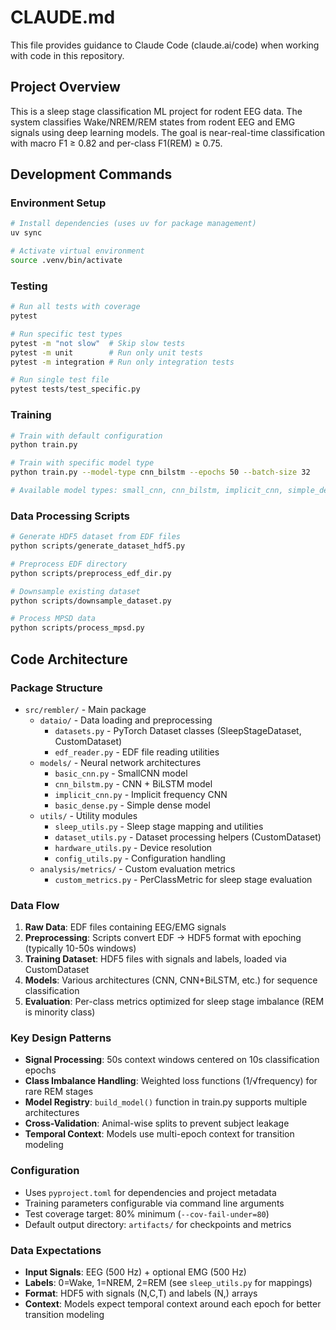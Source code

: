 # CLAUDE.md

This file provides guidance to Claude Code (claude.ai/code) when working with code in this repository.

## Project Overview

This is a sleep stage classification ML project for rodent EEG data. The system classifies Wake/NREM/REM states from rodent EEG and EMG signals using deep learning models. The goal is near-real-time classification with macro F1 ≥ 0.82 and per-class F1(REM) ≥ 0.75.

## Development Commands

### Environment Setup
```bash
# Install dependencies (uses uv for package management)
uv sync

# Activate virtual environment
source .venv/bin/activate
```

### Testing
```bash
# Run all tests with coverage
pytest

# Run specific test types
pytest -m "not slow"  # Skip slow tests
pytest -m unit        # Run only unit tests
pytest -m integration # Run only integration tests

# Run single test file
pytest tests/test_specific.py
```

### Training
```bash
# Train with default configuration
python train.py

# Train with specific model type
python train.py --model-type cnn_bilstm --epochs 50 --batch-size 32

# Available model types: small_cnn, cnn_bilstm, implicit_cnn, simple_dense
```

### Data Processing Scripts
```bash
# Generate HDF5 dataset from EDF files
python scripts/generate_dataset_hdf5.py

# Preprocess EDF directory
python scripts/preprocess_edf_dir.py

# Downsample existing dataset
python scripts/downsample_dataset.py

# Process MPSD data
python scripts/process_mpsd.py
```

## Code Architecture

### Package Structure
- `src/rembler/` - Main package
  - `dataio/` - Data loading and preprocessing
    - `datasets.py` - PyTorch Dataset classes (SleepStageDataset, CustomDataset)
    - `edf_reader.py` - EDF file reading utilities
  - `models/` - Neural network architectures
    - `basic_cnn.py` - SmallCNN model
    - `cnn_bilstm.py` - CNN + BiLSTM model
    - `implicit_cnn.py` - Implicit frequency CNN
    - `basic_dense.py` - Simple dense model
  - `utils/` - Utility modules
    - `sleep_utils.py` - Sleep stage mapping and utilities
    - `dataset_utils.py` - Dataset processing helpers (CustomDataset)
    - `hardware_utils.py` - Device resolution
    - `config_utils.py` - Configuration handling
  - `analysis/metrics/` - Custom evaluation metrics
    - `custom_metrics.py` - PerClassMetric for sleep stage evaluation

### Data Flow
1. **Raw Data**: EDF files containing EEG/EMG signals
2. **Preprocessing**: Scripts convert EDF → HDF5 format with epoching (typically 10-50s windows)
3. **Training Dataset**: HDF5 files with signals and labels, loaded via CustomDataset
4. **Models**: Various architectures (CNN, CNN+BiLSTM, etc.) for sequence classification
5. **Evaluation**: Per-class metrics optimized for sleep stage imbalance (REM is minority class)

### Key Design Patterns
- **Signal Processing**: 50s context windows centered on 10s classification epochs
- **Class Imbalance Handling**: Weighted loss functions (1/√frequency) for rare REM stages
- **Model Registry**: `build_model()` function in train.py supports multiple architectures
- **Cross-Validation**: Animal-wise splits to prevent subject leakage
- **Temporal Context**: Models use multi-epoch context for transition modeling

### Configuration
- Uses `pyproject.toml` for dependencies and project metadata
- Training parameters configurable via command line arguments
- Test coverage target: 80% minimum (`--cov-fail-under=80`)
- Default output directory: `artifacts/` for checkpoints and metrics

### Data Expectations
- **Input Signals**: EEG (500 Hz) + optional EMG (500 Hz)
- **Labels**: 0=Wake, 1=NREM, 2=REM (see `sleep_utils.py` for mappings)
- **Format**: HDF5 with signals (N,C,T) and labels (N,) arrays
- **Context**: Models expect temporal context around each epoch for better transition modeling